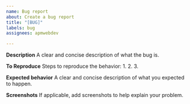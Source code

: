 ```yaml
---
name: Bug report
about: Create a bug report
title: "[BUG]"
labels: bug
assignees: apmwebdev

---
```


**Description**
A clear and concise description of what the bug is.

**To Reproduce**
Steps to reproduce the behavior:
1. 
2. 
3. 

**Expected behavior**
A clear and concise description of what you expected to happen.

**Screenshots**
If applicable, add screenshots to help explain your problem.
